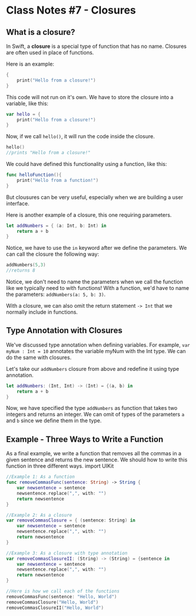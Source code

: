 # Class Notes #7 - Closures

## What is a closure?
In Swift, a **closure** is a special type of function that has no name. Closures are often used in place of functions. 

Here is an example:
```swift
{
    print("Hello from a closure!")
}
```

This code will not run on it's own. We have to store the closure into a variable, like this:
```swift
var hello = {
    print("Hello from a closure!")
}
```
Now, if we call `hello()`, it will run the code inside the closure.
```swift
hello()
//prints "Hello from a closure!"
```

We could have defined this functionality using a function, like this: 
```swift 
func helloFunction(){
    print("Hello from a function!")
}
```
But clousures can be  very useful, especially when we are building a user interface.

Here is another example of a closure, this one requiring parameters.
```swift
let addNumbers = { (a: Int, b: Int) in
    return a + b
}
```
Notice, we have to use the `in` keyword after we define the parameters. We can call the closure the following way:
```swift
addNumbers(5,3)
//returns 8
```
Notice, we don't need to name the parameters when we call the function like we typically need to with functions! With a function, we'd have to name the parameters: `addNumbers(a: 5, b: 3)`.

With a closure, we can also omit the return statement `-> Int` that we normally include in functions.

## Type Annotation with Closures
We've discussed type annotation when defining variables. For example, `var myNum : Int = 10` annotates the variable myNum with the  Int type.
We can do the same with closures.

Let's take our `addNumbers` closure from above and redefine it using type annotation.
```swift
let addNumbers: (Int, Int) -> (Int) = {(a, b) in 
    return a + b
}
```
Now, we have specified the type `addNumbers` as function that takes two integers and returns an integer. We can omit of types of the parameters `a` and `b` since we define them in the type.

## Example - Three Ways to Write a Function
As a final example, we write a function that removes all the commas in a given sentence and returns the new sentence. We should how to write this function in three different ways.
import UIKit
```swift
//Example 1: As a function
func removeCommasFunc(sentence: String) -> String {
    var newsentence = sentence
    newsentence.replace(",", with: "")
    return newsentence
}

//Example 2: As a closure
var removeCommasClosure = { (sentence: String) in
    var newsentence = sentence
    newsentence.replace(",", with: "")
    return newsentence
}

//Example 3: As a closure with type annotation
var removeCommasClosureII: (String) -> (String) = {sentence in
    var newsentence = sentence
    newsentence.replace(",", with: "")
    return newsentence
}

//Here is how we call each of the functions
removeCommasFunc(sentence: "Hello, World")
removeCommasClosure("Hello, World")
removeCommasClosureII("Hello, World")
```








